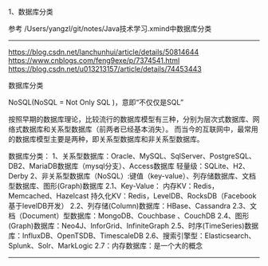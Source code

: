 1、数据库分类

参考
/Users/yangzl/git/notes/Java技术学习.xmind中数据库分类






---------------------------------------------------------------------------------------------------------------------
https://blog.csdn.net/lanchunhui/article/details/50814644
https://www.cnblogs.com/feng9exe/p/7374541.html
https://blog.csdn.net/u013213157/article/details/74453443


数据库分类

NoSQL(NoSQL = Not Only SQL )，意即“不仅仅是SQL”

按照早期的数据库理论，比较流行的数据库模型有三种，分别为层次式数据库、网络式数据库和关系型数据库（前两者已经基本消失）。
而当今的互联网中，最常用的数据库模型主要是两种，即关系型数据库和非关系型数据库。


数据库分类：
1、关系型数据库：Oracle、MySQL、SqlServer、PostgreSQL、DB2、MariaDB数据库（mysql分支）、Access数据库
      轻量级：SQLite、H2、Derby
2、非关系型数据库（NoSQL）:键值（key-value）、列存储数据库、文档型数据库、图形(Graph)数据库
  2.1、Key-Value：
          内存KV：Redis，Memcached、Hazelcast
          持久化KV：Redis，LevelDB、RocksDB（Facebook基于levelDB开发）
  2.2、列存储(Column)数据库：HBase、Cassandra
  2.3、文档（Document）型数据库：MongoDB、Couchbase 、CouchDB
  2.4、图形(Graph)数据库：Neo4J、InforGrid、InfiniteGraph
  2.5、时序(TimeSeries)数据库：InfluxDB、OpenTSDB、TimescaleDB
  2.6、搜索引擎型：Elasticsearch、Splunk、Solr、MarkLogic
  2.7：内存数据库：是一个大的概念



---------------------------------------------------------------------------------------------------------------------








